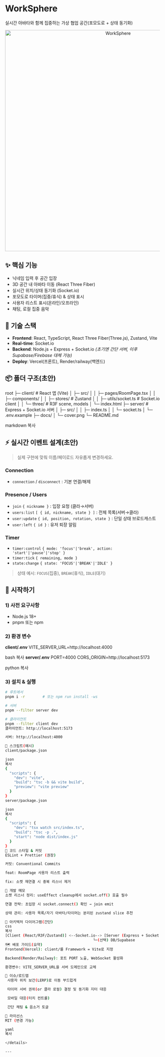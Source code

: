 # WorkSphere

실시간 아바타와 함께 집중하는 가상 협업 공간(포모도로 + 상태 동기화)

<p align="center">
  <img src="docs/cover.png" alt="WorkSphere" width="720" />
</p>

## ✨ 핵심 기능
- 닉네임 입력 후 공간 입장
- 3D 공간 내 아바타 이동 (React Three Fiber)
- 실시간 위치/상태 동기화 (Socket.io)
- 포모도로 타이머(집중/휴식) & 상태 표시
- 사용자 리스트 표시(온라인/오프라인)
- 채팅, 로컬 집중 음악

## 🧱 기술 스택
- **Frontend**: React, TypeScript, React Three Fiber(Three.js), Zustand, Vite
- **Real‑time**: Socket.io
- **Backend**: Node.js + Express + Socket.io *(초기엔 간단 서버, 이후 Supabase/Firebase 대체 가능)*
- **Deploy**: Vercel(프론트), Render/railway(백엔드)

## 📦 폴더 구조(초안)
root
├─ client/ # React 앱 (Vite)
│ ├─ src/
│ │ ├─ pages/RoomPage.tsx
│ │ ├─ components/
│ │ ├─ stores/ # Zustand
│ │ ├─ utils/socket.ts # Socket.io client
│ │ └─ three/ # R3F scene, models
│ └─ index.html
├─ server/ # Express + Socket.io 서버
│ ├─ src/
│ │ ├─ index.ts
│ │ └─ socket.ts
│ └─ .env.example
├─ docs/
│ └─ cover.png
└─ README.md

markdown
복사

## ⚡️ 실시간 이벤트 설계(초안)
> 실제 구현에 맞춰 이름/페이로드 자유롭게 변경하세요.

### Connection
- `connection` / `disconnect` : 기본 연결/해제

### Presence / Users
- `join` `{ nickname }` : 입장 요청 (클라→서버)
- `users:list` `[ { id, nickname, state } ]` : 전체 목록(서버→클라)
- `user:update` `{ id, position, rotation, state }` : 단일 상태 브로드캐스트
- `user:left` `{ id }` : 유저 퇴장 알림

### Timer
- `timer:control` `{ mode: 'focus'|'break', action: 'start'|'pause'|'stop' }`
- `timer:tick` `{ remaining, mode }`
- `state:change` `{ state: 'FOCUS'|'BREAK'|'IDLE' }`

> 상태 예시: `FOCUS`(집중), `BREAK`(휴식), `IDLE`(대기)

## 🚀 시작하기
### 1) 사전 요구사항
- Node.js 18+
- pnpm 또는 npm

### 2) 환경 변수
**client/.env**
VITE_SERVER_URL=http://localhost:4000

bash
복사
**server/.env**
PORT=4000
CORS_ORIGIN=http://localhost:5173

python
복사

### 3) 설치 & 실행
```bash
# 루트에서
pnpm i -r        # 또는 npm run install -ws

# 서버
pnpm --filter server dev

# 클라이언트
pnpm --filter client dev
클라이언트: http://localhost:5173

서버: http://localhost:4000

🧪 스크립트(예시)
client/package.json

json
복사
{
  "scripts": {
    "dev": "vite",
    "build": "tsc -b && vite build",
    "preview": "vite preview"
  }
}
server/package.json

json
복사
{
  "scripts": {
    "dev": "tsx watch src/index.ts",
    "build": "tsc -p .",
    "start": "node dist/index.js"
  }
}
🔐 코드 스타일 & 커밋
ESLint + Prettier (권장)

커밋: Conventional Commits

feat: RoomPage 사용자 리스트 출력

fix: 소켓 재연결 시 중복 리스너 제거

🔧 개발 메모
소켓 리스너 정리: useEffect cleanup에서 socket.off() 호출 필수

연결 전략: 초입장 시 socket.connect() 확인 → join emit

상태 관리: 사용자 목록/자기 아바타/타이머는 분리된 zustand slice 추천

🧭 아키텍처 다이어그램(간단)
css
복사
[Client (React/R3F/Zustand)] <--Socket.io--> [Server (Express + Socket.io)]
                                        └─(선택) DB/Supabase
🗺️ 배포 가이드(요약)
Frontend(Vercel): client/를 Framework = Vite로 지정

Backend(Render/Railway): 포트 PORT 노출, WebSocket 활성화

환경변수: VITE_SERVER_URL을 서버 도메인으로 교체

📌 이슈/로드맵
 사용자 위치 보간(LERP)로 이동 부드럽게

 타이머 서버 권위(or 클라 로컬) 결정 및 동기화 지터 대응

 모바일 대응(터치 컨트롤)

 간단 채팅 & 음소거 토글

📝 라이선스
MIT (변경 가능)

yaml
복사

</details>

---